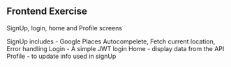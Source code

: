 ## Frontend Exercise

SignUp, login, home and Profile screens

SignUp includes - Google Places Autocompelete, Fetch current location, Error handling
Login - A simple JWT login
Home - display data from the API
Profile - to update info used in signUp 
